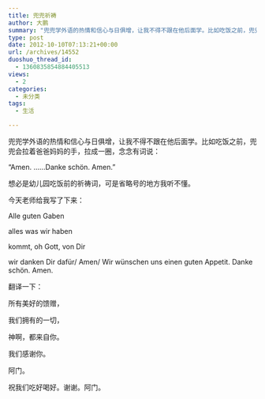 ```yaml
---
title: 兜兜祈祷
author: 大鹏
summary: "兜兜学外语的热情和信心与日俱增，让我不得不跟在他后面学。比如吃饭之前，兜兜会拉着爸爸妈妈的手，拉成一圈，念念有词说："
type: post
date: 2012-10-10T07:13:21+00:00
url: /archives/14552
duoshuo_thread_id:
  - 1360835854884405513
views:
  - 2
categories:
  - 未分类
tags:
  - 生活

---
```

兜兜学外语的热情和信心与日俱增，让我不得不跟在他后面学。比如吃饭之前，兜兜会拉着爸爸妈妈的手，拉成一圈，念念有词说：
  
“Amen. &#8230;&#8230;Danke schön. Amen.”
  
想必是幼儿园吃饭前的祈祷词，可是省略号的地方我听不懂。
  
今天老师给我写了下来：
  
Alle guten Gaben
  
alles was wir haben
  
kommt, oh Gott, von Dir
  
wir danken Dir dafür/ Amen/ Wir wünschen uns einen guten Appetit. Danke schön. Amen.
  
翻译一下：
  
所有美好的馈赠，
  
我们拥有的一切，
  
神啊，都来自你。
  
我们感谢你。
  
阿门。
  
祝我们吃好喝好。谢谢。阿门。
